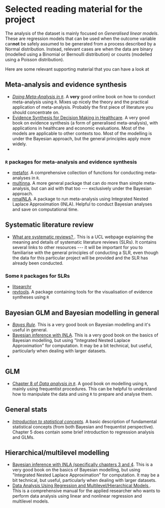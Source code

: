 # Selected reading material for the project

The analysis of the dataset is mainly focused on *Generalised linear models*. These are regression models that can be used when the outcome variable can**not** be safely assumed to be generated from a process described by a Normal distribution. Instead, relevant cases are when the data are binary (modelled using a Binomial or Bernoulli distribution) or counts (modelled using a Poisson distribution).

Here are some relevant supporting material that you can have a look at

## Meta-analysis and evidence synthesis
- [*Doing Meta-Analysis in `R`*](https://bookdown.org/MathiasHarrer/Doing_Meta_Analysis_in_R/). A **very** good online book on how to conduct meta-analysis using `R`. Mixes up nicely the theory and the practical application of meta-analysis. Probably the first piece of literature you should concentrate on.
- [Evidence Synthesis for Decision Making in Healthcare](https://onlinelibrary-wiley-com.libproxy.ucl.ac.uk/doi/book/10.1002/9781119942986). A very good book on evidence synthesis (a form of generalised meta-analysis), with applications in healthcare and economic evaluations. Most of the models are applicable to other contexts too. Most of the modelling is under the Bayesian approach, but the general principles apply more widely.
- []()

### `R` packages for meta-analysis and evidence synthesis
- [metafor](https://wviechtb.github.io/metafor/). A comprehensive collection of functions for conducting meta-analyses in `R`.
- [multinna](https://dmphillippo.github.io/multinma/). A more general package that can do more than simple meta-analysis, but can aid with that too --- exclusively under the Bayesian approach.
- [nmaINLA](https://gunhanb.github.io/nmaINLA/). A package to run meta-analysis using Integrated Nested Laplace Approximation (INLA). Helpful to conduct Bayesian analyses and save on computational time.

## Systematic literature review
- [What are systematic reviews? ](https://library-guides.ucl.ac.uk/systematic-reviews/what). This is a UCL webpage explaining the meaning and details of systematic literature reviews (SLRs). It contains several links to other resources --- it will be important for you to familiarise with the general principles of conducting a SLR, even though the data for this particular project will be provided and the SLR has already been conducted. 

### Some `R` packages for SLRs
- [litsearchr](https://elizagrames.github.io/litsearchr/)
- [revtools](https://revtools.net/). A package containing tools for the visualisation of evidence syntheses using `R`


## Bayesian GLM and Bayesian modelling in general

- [*Bayes Rule*](https://www.bayesrulesbook.com/). This is a very good book on Bayesian modelling and it's useful in general. 
- [Bayesian inference with INLA](https://becarioprecario.bitbucket.io/inla-gitbook/index.html). This is a very good book on the basics of Bayesian modelling, but using "Integrated Nested Laplace Approximation" for computation. It may be a bit technical, but useful, particularly when dealing with larger datasets.
- 

## GLM 

- [Chapter 8 of *Data analysis in `R`*](https://bookdown.org/steve_midway/DAR/glms-generalized-linear-models.html). A good book on modelling using `R`, mainly using frequentist procedures. This can be helpful to understand how to manipulate the data and using `R` to prepare and analyse them.

## General stats

- [*Introduction to statistical concepts*](https://gianluca.statistica.it/teaching/intro-stats/). A basic description of fundamental statistical concepts (from both Bayesian and frequentist perspective). Chapter 5 does contain some brief introduction to regression analysis and GLMs.

## Hierarchical/multilevel modelling
- [Bayesian inference with INLA (specifically chapters 3 and 4](https://becarioprecario.bitbucket.io/inla-gitbook/index.html). This is a very good book on the basics of Bayesian modelling, but using "Integrated Nested Laplace Approximation" for computation. It may be a bit technical, but useful, particularly when dealing with larger datasets.
- [Data Analysis Using Regression and Multilevel/Hierarchical Models ](https://www-cambridge-org.libproxy.ucl.ac.uk/highereducation/books/data-analysis-using-regression-and-multilevel-hierarchical-models/32A29531C7FD730C3A68951A17C9D983). This is a comprehensive manual for the applied researcher who wants to perform data analysis using linear and nonlinear regression and multilevel models. 


